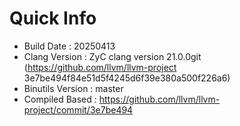 # Quick Info
* Build Date : 20250413
* Clang Version : ZyC clang version 21.0.0git (https://github.com/llvm/llvm-project 3e7be494f84e51d5f4245d6f39e380a500f226a6)
* Binutils Version : master
* Compiled Based : https://github.com/llvm/llvm-project/commit/3e7be494

